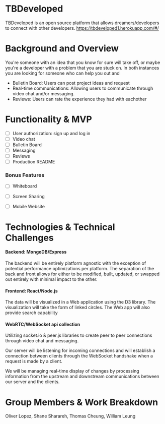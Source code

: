 # TBDeveloped

TBDeveloped is an open source platform that allows dreamers/developers to connect with other developers.
https://tbdeveloped1.herokuapp.com/#/

# Background and Overview
You're someone with an idea that you know for sure will take off, or maybe you're a developer with a problem that you are stuck on. In both instances you are looking for someone who can help you out and 
* Bulletin Board: Users can post project ideas and request  
* Real-time communications: Allowing users to communicate through video chat and/or messaging.
* Reviews: Users can rate the experience they had with eachother

# Functionality & MVP
- [ ] User authorization: sign up and log in
- [ ] Video chat 
- [ ] Bulletin Board
- [ ] Messaging
- [ ] Reviews
- [ ] Production README

### Bonus Features
- [ ] Whiteboard 
- [ ] Screen Sharing
- [ ] Mobile Website


# Technologies & Technical Challenges

#### Backend: MongoDB/Express
The backend will be entirely platform agnostic with the exception of potential performance optimizations per platform. The separation of the back and front allows for either to be modified, built, updated, or swapped out entirely with minimal impact to the other.

#### Frontend: React/Node.js
The data will be visualized in a Web application using the D3 library. The visualization will take the form of linked circles. The Web app will also provide search capability

#### WebRTC/WebSocket api collection
Utilizing socket.io & peer.js libraries to create peer to peer connections through video chat and messaging. 

Our server will be listening for incoming connections and will establish a connection between clients through the WebSocket handshake when a request is made by a client.

We will be managing real-time display of changes by processing information from the upstream and downstream communications between our server and the clients.

# Group Members & Work Breakdown
Oliver Lopez, Shane Sharareh, Thomas Cheung, William Leung


